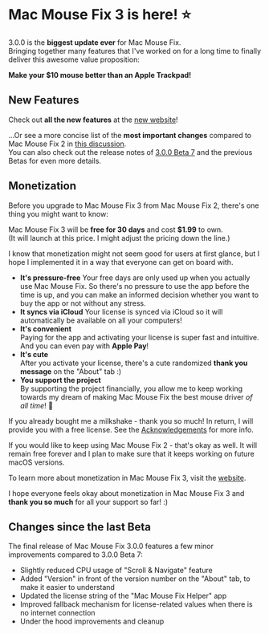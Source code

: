 # Mac Mouse Fix 3 is here! ⭐️

3.0.0 is the **biggest update ever** for Mac Mouse Fix.\
Bringing together many features that I've worked on for a long time to finally deliver this awesome value proposition:

**Make your $10 mouse better than an Apple Trackpad!**

## New Features



Check out **all the new features** at the [new website](http://macmousefix.com/)!

...Or see a more concise list of the **most important changes** compared to Mac Mouse Fix 2 in [this discussion](https://github.com/noah-nuebling/mac-mouse-fix/discussions/743#discussioncomment-7938922).\
You can also check out the release notes of [3.0.0 Beta 7](https://github.com/noah-nuebling/mac-mouse-fix/releases/tag/3.0.0-Beta-7) and the previous Betas for even more details.

## Monetization

Before you upgrade to Mac Mouse Fix 3 from Mac Mouse Fix 2, there's one thing you might want to know:

Mac Mouse Fix 3 will be **free for 30 days** and cost **$1.99** to own.\
(It will launch at this price. I might adjust the pricing down the line.)

I know that monetization might not seem good for users at first glance, but I hope I implemented it in a way that everyone can get on board with.

- **It's pressure-free**
   Your free days are only used up when you actually use Mac Mouse Fix. So there's no pressure to use the app before the time is up, and you can make an informed decision whether you want to buy the app or not without any stress.
- **It syncs via iCloud**
  Your license is synced via iCloud so it will automatically be available on all your computers!
- **It's convenient**\
   Paying for the app and activating your license is super fast and intuitive. And you can even pay with **Apple Pay**!
- **It's cute**\
   After you activate your license, there's a cute randomized **thank you message** on the "About" tab :)
- **You support the project**\
   By supporting the project financially, you allow me to keep working towards my dream of making Mac Mouse Fix the best mouse driver *of all time*! 🚀

If you already bought me a milkshake - thank you so much! In return, I will provide you with a free license. See the [Acknowledgements](https://github.com/noah-nuebling/mac-mouse-fix/blob/master/Acknowledgements.md#-paypal-donations) for more info.

If you would like to keep using Mac Mouse Fix 2 - that's okay as well. It will remain free forever and I plan to make sure that it keeps working on future macOS versions.

To learn more about monetization in Mac Mouse Fix 3, visit the [website](https://macmousefix.com/#price).

I hope everyone feels okay about monetization in Mac Mouse Fix 3 and **thank you so much** for all your support so far! :)

## Changes since the last Beta

The final release of Mac Mouse Fix 3.0.0 features a few minor improvements compared to 3.0.0 Beta 7:

- Slightly reduced CPU usage of "Scroll & Navigate" feature
- Added "Version" in front of the version number on the "About" tab, to make it easier to understand
- Updated the license string of the "Mac Mouse Fix Helper" app
- Improved fallback mechanism for license-related values when there is no internet connection
- Under the hood improvements and cleanup